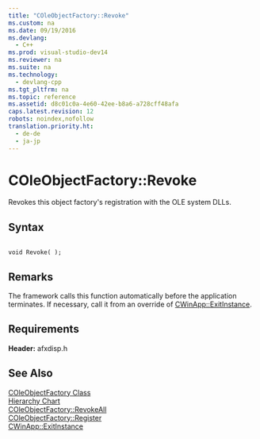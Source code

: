 ```yaml
---
title: "COleObjectFactory::Revoke"
ms.custom: na
ms.date: 09/19/2016
ms.devlang: 
  - C++
ms.prod: visual-studio-dev14
ms.reviewer: na
ms.suite: na
ms.technology: 
  - devlang-cpp
ms.tgt_pltfrm: na
ms.topic: reference
ms.assetid: d8c01c0a-4e60-42ee-b8a6-a728cff48afa
caps.latest.revision: 12
robots: noindex,nofollow
translation.priority.ht: 
  - de-de
  - ja-jp
---
```

# COleObjectFactory::Revoke
Revokes this object factory's registration with the OLE system DLLs.  
  
## Syntax  
  
```  
  
void Revoke( );  
```  
  
## Remarks  
 The framework calls this function automatically before the application terminates. If necessary, call it from an override of [CWinApp::ExitInstance](../vs140/CWinApp--ExitInstance.md).  
  
## Requirements  
 **Header:** afxdisp.h  
  
## See Also  
 [COleObjectFactory Class](../vs140/COleObjectFactory-Class.md)   
 [Hierarchy Chart](../vs140/Hierarchy-Chart.md)   
 [COleObjectFactory::RevokeAll](../vs140/COleObjectFactory--RevokeAll.md)   
 [COleObjectFactory::Register](../vs140/COleObjectFactory--Register.md)   
 [CWinApp::ExitInstance](../vs140/CWinApp--ExitInstance.md)